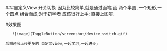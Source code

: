 ###自定义View 开关切换
    因为比较简单,就是通过画笔 画 两个半圆 ,一个矩形,一个圆点 组合而成;对于初学者 应该很好上手;
    直接上图吧

#效果图

       ![image](ToggleButton/screenshot/device_switch.gif)

    后期还会上传更多的 自定义view,一起学习,一起进步;
